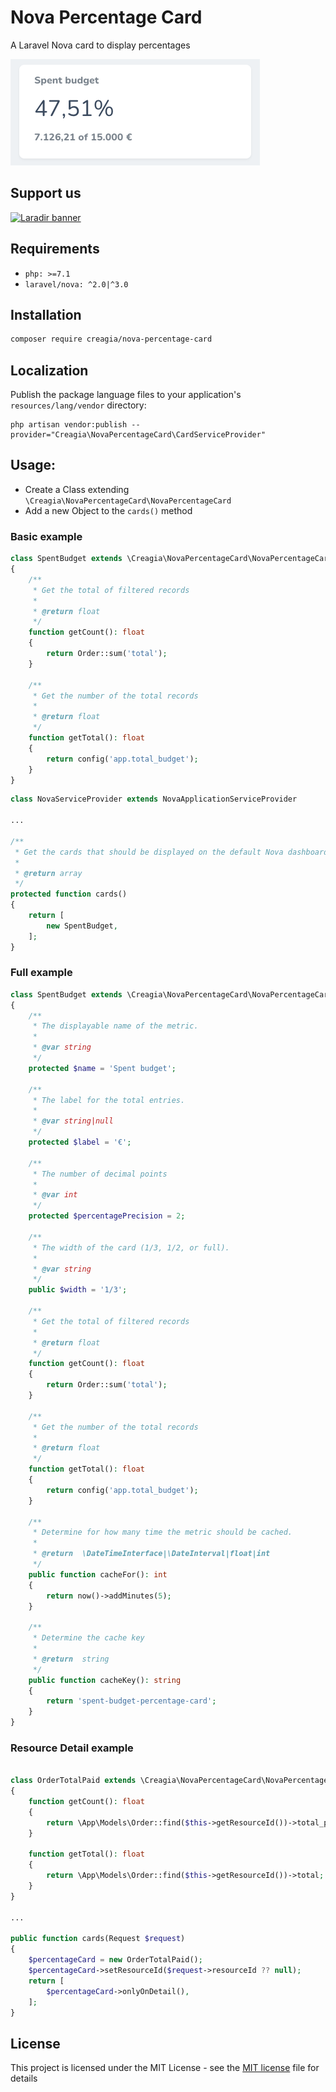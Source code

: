 # Nova Percentage Card
A Laravel Nova card to display percentages

![alt text](screenshot.png)

## Support us
[<img width="570" alt="Laradir banner" src="https://user-images.githubusercontent.com/240932/189903723-2c015907-b8c9-4ff7-b6e6-2c8cf10aea16.png">](https://laradir.com/?utm_campaign=github&utm_medium=banner&utm_term=nova-percentage-card)

## Requirements

- `php: >=7.1`
- `laravel/nova: ^2.0|^3.0`

## Installation
```bash
composer require creagia/nova-percentage-card
```

## Localization
Publish the package language files to your application's `resources/lang/vendor` directory:
```
php artisan vendor:publish --provider="Creagia\NovaPercentageCard\CardServiceProvider"
```

## Usage:
- Create a Class extending `\Creagia\NovaPercentageCard\NovaPercentageCard`
- Add a new Object to the `cards()` method

### Basic example
```php
class SpentBudget extends \Creagia\NovaPercentageCard\NovaPercentageCard
{
    /**
     * Get the total of filtered records
     *
     * @return float
     */
    function getCount(): float
    {
        return Order::sum('total');
    }

    /**
     * Get the number of the total records
     *
     * @return float
     */
    function getTotal(): float
    {
        return config('app.total_budget');
    }
}
```

```php
class NovaServiceProvider extends NovaApplicationServiceProvider

...

/**
 * Get the cards that should be displayed on the default Nova dashboard.
 *
 * @return array
 */
protected function cards()
{
    return [
        new SpentBudget,
    ];
}

```
### Full example
```php
class SpentBudget extends \Creagia\NovaPercentageCard\NovaPercentageCard
{
    /**
     * The displayable name of the metric.
     *
     * @var string
     */
    protected $name = 'Spent budget';
    
    /**
     * The label for the total entries.
     *
     * @var string|null
     */
    protected $label = '€';

    /**
     * The number of decimal points
     *
     * @var int
     */
    protected $percentagePrecision = 2;

    /**
     * The width of the card (1/3, 1/2, or full).
     *
     * @var string
     */
    public $width = '1/3';

    /**
     * Get the total of filtered records
     *
     * @return float
     */
    function getCount(): float
    {
        return Order::sum('total');
    }

    /**
     * Get the number of the total records
     *
     * @return float
     */
    function getTotal(): float
    {
        return config('app.total_budget');
    }
    
    /**
     * Determine for how many time the metric should be cached.
     *
     * @return  \DateTimeInterface|\DateInterval|float|int
     */
    public function cacheFor(): int
    {
        return now()->addMinutes(5);
    }

    /**
     * Determine the cache key
     *
     * @return  string
     */
    public function cacheKey(): string
    {
        return 'spent-budget-percentage-card';
    }
}
```

### Resource Detail example
```php

class OrderTotalPaid extends \Creagia\NovaPercentageCard\NovaPercentageCard
{
    function getCount(): float
    {
        return \App\Models\Order::find($this->getResourceId())->total_paid;
    }

    function getTotal(): float
    {
        return \App\Models\Order::find($this->getResourceId())->total;
    }
}

...

public function cards(Request $request)
{
    $percentageCard = new OrderTotalPaid();
    $percentageCard->setResourceId($request->resourceId ?? null);
    return [
        $percentageCard->onlyOnDetail(),
    ];
}

```

## License

This project is licensed under the MIT License - see the [MIT license](LICENSE.md) file for details
